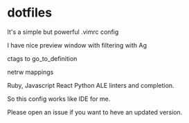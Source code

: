 # dotfiles

It's a simple but powerful .vimrc config

I have nice preview window with filtering with Ag

ctags to go_to_definition

netrw mappings

Ruby, Javascript React Python ALE linters and completion.

So this config works like IDE for me.

Please open an issue if you want to heve an updated version.
